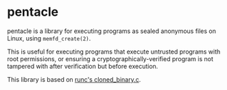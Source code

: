 # pentacle

pentacle is a library for executing programs as sealed anonymous files on Linux, using `memfd_create(2)`.

This is useful for executing programs that execute untrusted programs with root permissions, or ensuring a cryptographically-verified program is not tampered with after verification but before execution.

This library is based on [runc's cloned_binary.c](https://github.com/opencontainers/runc/blob/master/libcontainer/nsenter/cloned_binary.c).
